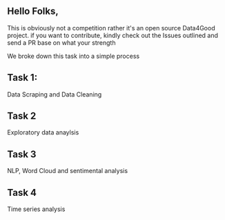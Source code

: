 
## Hello Folks,

This is obviously not a competition rather it's an open source Data4Good project. if you want to contribute, 
kindly check out the Issues outlined and send a PR base on what your strength 

We broke down this task into a simple process
## Task 1: 
Data Scraping and Data Cleaning
## Task 2
Exploratory data anaylsis
## Task 3
NLP, Word Cloud and sentimental analysis
## Task 4
Time series analysis
